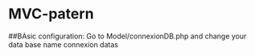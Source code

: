 # MVC-patern
##BAsic configuration:
Go to Model/connexionDB.php and change your data base name connexion datas
